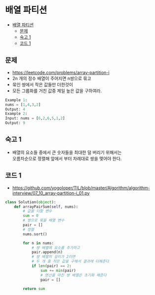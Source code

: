 # 배열 파티션  

<!-- TOC -->

- [배열 파티션](#%EB%B0%B0%EC%97%B4-%ED%8C%8C%ED%8B%B0%EC%85%98)
  - [문제](#%EB%AC%B8%EC%A0%9C)
  - [숙고 1](#%EC%88%99%EA%B3%A0-1)
  - [코드 1](#%EC%BD%94%EB%93%9C-1)

<!-- /TOC -->

## 문제
- https://leetcode.com/problems/array-partition-i  
- 2n 개의 정수 배열이 주어지면 n쌍으로 묶고  
- 묶인 쌍에서 작은 값들만 더한것이  
- 모든 그룹화를 거친 값중 제일 높은 값을 구하여라.
``` python
Example 1:  
nums = [1,4,3,2]  
Output: 4  
Example 2:  
Input: nums = [6,2,6,5,1,2]  
Output: 9 
```
## 숙고 1
- 배열의 요소들 중에서 큰 숫자들을 최대한 덜 버리기 위해서는  
  오름차순으로 정렬해 앞에서 부터 차례대로 쌍을 맺어야 한다.

## 코드 1
- https://github.com/yogoloper/TIL/blob/master/Algorithm/algorithm-interview/07_10_array-partition-i_01.py
```python
class Solution(object):
    def arrayPairSum(self, nums):
        # 값을 더할 변수
        sum = 0
        # 쌍으로 묶을 배열 변수
        pair = []
        # 정렬
        nums.sort()

        for n in nums:
            # 쌍 배열에 요소를 추가하고
            pair.append(n)
            # 쌍 배열의 길이가 2이면
            # 두 개 중 작은 값을 구해서 결과에 더해준다
            if len(pair) == 2:
                sum += min(pair)
                # 연산을 마친 쌍 배열은 초기화 해준다
                pair = []
        
        return sum
        
```
